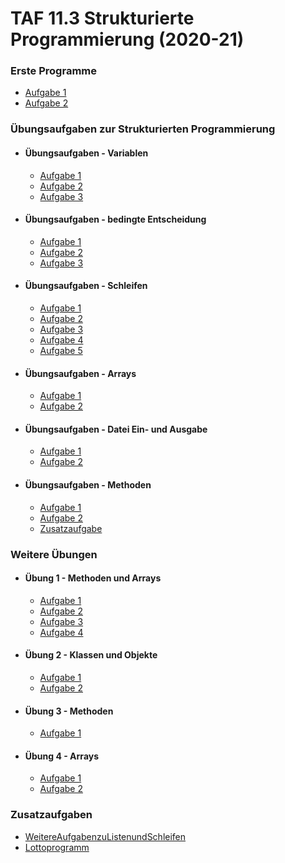 # TAF 11.3 Strukturierte Programmierung (2020-21)
### Erste Programme
* [Aufgabe 1](https://github.com/IchBinLeoon/taf-11.3-strukturierte-programmierung/blob/main/Erste%20Programme/ErsteProgrammeAufgabe1.java)
* [Aufgabe 2](https://github.com/IchBinLeoon/taf-11.3-strukturierte-programmierung/blob/main/Erste%20Programme/ErsteProgrammeAufgabe2.java)

### Übungsaufgaben zur Strukturierten Programmierung
* #### Übungsaufgaben - Variablen
    * [Aufgabe 1](https://github.com/IchBinLeoon/taf-11.3-strukturierte-programmierung/blob/main/%C3%9Cbungsaufgaben%20zur%20Strukturierten%20Programmierung/%C3%9Cbungsaufgaben%20-%20Variablen/VariablenAufgabe1.java)
    * [Aufgabe 2](https://github.com/IchBinLeoon/taf-11.3-strukturierte-programmierung/blob/main/%C3%9Cbungsaufgaben%20zur%20Strukturierten%20Programmierung/%C3%9Cbungsaufgaben%20-%20Variablen/VariablenAufgabe2.java)
    * [Aufgabe 3](https://github.com/IchBinLeoon/taf-11.3-strukturierte-programmierung/blob/main/%C3%9Cbungsaufgaben%20zur%20Strukturierten%20Programmierung/%C3%9Cbungsaufgaben%20-%20Variablen/VariablenAufgabe3.java)
* #### Übungsaufgaben - bedingte Entscheidung
    * [Aufgabe 1](https://github.com/IchBinLeoon/taf-11.3-strukturierte-programmierung/blob/main/%C3%9Cbungsaufgaben%20zur%20Strukturierten%20Programmierung/%C3%9Cbungsaufgaben%20-%20bedingte%20Entscheidung/bedingteEntscheidungAufgabe1.java)
    * [Aufgabe 2](https://github.com/IchBinLeoon/taf-11.3-strukturierte-programmierung/blob/main/%C3%9Cbungsaufgaben%20zur%20Strukturierten%20Programmierung/%C3%9Cbungsaufgaben%20-%20bedingte%20Entscheidung/bedingteEntscheidungAufgabe2.java)
    * [Aufgabe 3](https://github.com/IchBinLeoon/taf-11.3-strukturierte-programmierung/blob/main/%C3%9Cbungsaufgaben%20zur%20Strukturierten%20Programmierung/%C3%9Cbungsaufgaben%20-%20bedingte%20Entscheidung/bedingteEntscheidungAufgabe3.java)
* #### Übungsaufgaben - Schleifen
    * [Aufgabe 1](https://github.com/IchBinLeoon/taf-11.3-strukturierte-programmierung/blob/main/%C3%9Cbungsaufgaben%20zur%20Strukturierten%20Programmierung/%C3%9Cbungsaufgaben%20-%20Schleifen/SchleifenAufgabe1.java)
    * [Aufgabe 2](https://github.com/IchBinLeoon/taf-11.3-strukturierte-programmierung/blob/main/%C3%9Cbungsaufgaben%20zur%20Strukturierten%20Programmierung/%C3%9Cbungsaufgaben%20-%20Schleifen/SchleifenAufgabe2.java)
    * [Aufgabe 3](https://github.com/IchBinLeoon/taf-11.3-strukturierte-programmierung/blob/main/%C3%9Cbungsaufgaben%20zur%20Strukturierten%20Programmierung/%C3%9Cbungsaufgaben%20-%20Schleifen/SchleifenAufgabe3.java)
    * [Aufgabe 4](https://github.com/IchBinLeoon/taf-11.3-strukturierte-programmierung/blob/main/%C3%9Cbungsaufgaben%20zur%20Strukturierten%20Programmierung/%C3%9Cbungsaufgaben%20-%20Schleifen/SchleifenAufgabe4.java)
    * [Aufgabe 5](https://github.com/IchBinLeoon/taf-11.3-strukturierte-programmierung/blob/main/%C3%9Cbungsaufgaben%20zur%20Strukturierten%20Programmierung/%C3%9Cbungsaufgaben%20-%20Schleifen/SchleifenAufgabe5.java)
* #### Übungsaufgaben - Arrays
    * [Aufgabe 1](https://github.com/IchBinLeoon/taf-11.3-strukturierte-programmierung/blob/main/%C3%9Cbungsaufgaben%20zur%20Strukturierten%20Programmierung/%C3%9Cbungsaufgaben%20-%20Arrays/ArraysAufgabe1.java)
    * [Aufgabe 2](https://github.com/IchBinLeoon/taf-11.3-strukturierte-programmierung/blob/main/%C3%9Cbungsaufgaben%20zur%20Strukturierten%20Programmierung/%C3%9Cbungsaufgaben%20-%20Arrays/ArraysAufgabe2.java)
* #### Übungsaufgaben - Datei Ein- und Ausgabe
    * [Aufgabe 1](https://github.com/IchBinLeoon/taf-11.3-strukturierte-programmierung/blob/main/%C3%9Cbungsaufgaben%20zur%20Strukturierten%20Programmierung/%C3%9Cbungsaufgaben%20-%20Datei%20Ein-%20und%20Ausgabe/DateiEinundAusgabe1.java)
    * [Aufgabe 2](https://github.com/IchBinLeoon/taf-11.3-strukturierte-programmierung/blob/main/%C3%9Cbungsaufgaben%20zur%20Strukturierten%20Programmierung/%C3%9Cbungsaufgaben%20-%20Datei%20Ein-%20und%20Ausgabe/DateiEinundAusgabe2.java)
* #### Übungsaufgaben - Methoden
    * [Aufgabe 1](https://github.com/IchBinLeoon/taf-11.3-strukturierte-programmierung/blob/main/%C3%9Cbungsaufgaben%20zur%20Strukturierten%20Programmierung/%C3%9Cbungsaufgaben%20-%20Methoden/MethodenAufgabe1.java)
    * [Aufgabe 2](https://github.com/IchBinLeoon/taf-11.3-strukturierte-programmierung/blob/main/%C3%9Cbungsaufgaben%20zur%20Strukturierten%20Programmierung/%C3%9Cbungsaufgaben%20-%20Methoden/MethodenAufgabe2.java)
    * [Zusatzaufgabe](https://github.com/IchBinLeoon/taf-11.3-strukturierte-programmierung/blob/main/%C3%9Cbungsaufgaben%20zur%20Strukturierten%20Programmierung/%C3%9Cbungsaufgaben%20-%20Methoden/MethodenZusatzaufgabe.java)
    
### Weitere Übungen
* #### Übung 1 - Methoden und Arrays
    * [Aufgabe 1](https://github.com/IchBinLeoon/taf-11.3-strukturierte-programmierung/blob/main/Weitere%20%C3%9Cbungen/%C3%9Cbung%201%20-%20Methoden%20und%20Arrays/MethodenundArraysAufgabe1.java)
    * [Aufgabe 2](https://github.com/IchBinLeoon/taf-11.3-strukturierte-programmierung/blob/main/Weitere%20%C3%9Cbungen/%C3%9Cbung%201%20-%20Methoden%20und%20Arrays/MethodenundArraysAufgabe2.java)
    * [Aufgabe 3](https://github.com/IchBinLeoon/taf-11.3-strukturierte-programmierung/blob/main/Weitere%20%C3%9Cbungen/%C3%9Cbung%201%20-%20Methoden%20und%20Arrays/MethodenundArraysAufgabe3.java)
    * [Aufgabe 4](https://github.com/IchBinLeoon/taf-11.3-strukturierte-programmierung/blob/main/Weitere%20%C3%9Cbungen/%C3%9Cbung%201%20-%20Methoden%20und%20Arrays/MethodenundArraysAufgabe4.java)
* #### Übung 2 - Klassen und Objekte
    * [Aufgabe 1](https://github.com/IchBinLeoon/taf-11.3-strukturierte-programmierung/blob/main/Weitere%20%C3%9Cbungen/%C3%9Cbung%202%20-%20Klassen%20und%20Objekte/KlassenundObjekteAufgabe1.java)
    * [Aufgabe 2](https://github.com/IchBinLeoon/taf-11.3-strukturierte-programmierung/blob/main/Weitere%20%C3%9Cbungen/%C3%9Cbung%202%20-%20Klassen%20und%20Objekte/KlassenundObjekteAufgabe2.java)
* #### Übung 3 - Methoden
    * [Aufgabe 1](https://github.com/IchBinLeoon/taf-11.3-strukturierte-programmierung/blob/main/Weitere%20%C3%9Cbungen/%C3%9Cbung%203%20-%20Methoden/MethodenAufgabe1.java)
* #### Übung 4 - Arrays
    * [Aufgabe 1](https://github.com/IchBinLeoon/taf-11.3-strukturierte-programmierung/blob/main/Weitere%20%C3%9Cbungen/%C3%9Cbung%204%20-%20Arrays/ArraysAufgabe1.java)
    * [Aufgabe 2](https://github.com/IchBinLeoon/taf-11.3-strukturierte-programmierung/blob/main/Weitere%20%C3%9Cbungen/%C3%9Cbung%204%20-%20Arrays/ArraysAufgabe2.java)

### Zusatzaufgaben
* [WeitereAufgabenzuListenundSchleifen](https://github.com/IchBinLeoon/taf-11.3-strukturierte-programmierung/blob/main/Zusatzaufgaben/WeitereAufgabenzuListenundSchleifen.java)
* [Lottoprogramm](https://github.com/IchBinLeoon/taf-11.3-strukturierte-programmierung/blob/main/Zusatzaufgaben/Lottoprogramm.java)
